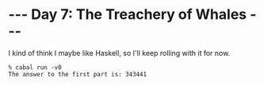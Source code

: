 # --- Day 7: The Treachery of Whales ---

I kind of think I maybe like Haskell, so I'll keep rolling with
it for now.

```
% cabal run -v0
The answer to the first part is: 343441
```
